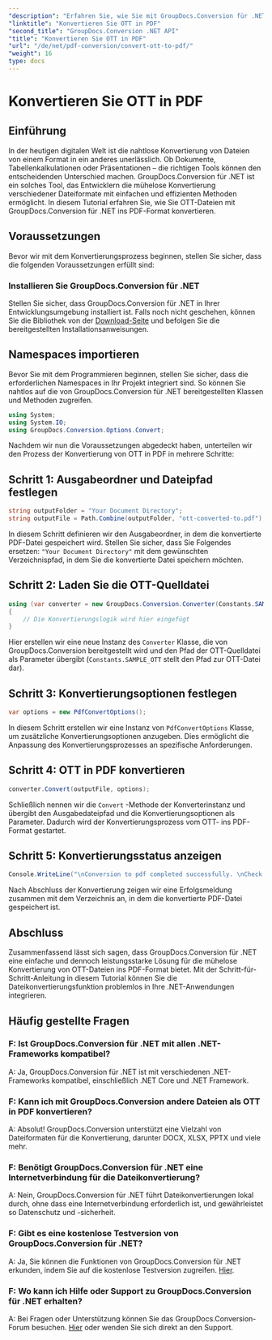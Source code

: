 ```yaml
---
"description": "Erfahren Sie, wie Sie mit GroupDocs.Conversion für .NET mühelos OTT-Dateien ins PDF-Format konvertieren. Integrieren Sie die Dateikonvertierung nahtlos in Ihre .NET-Anwendungen."
"linktitle": "Konvertieren Sie OTT in PDF"
"second_title": "GroupDocs.Conversion .NET API"
"title": "Konvertieren Sie OTT in PDF"
"url": "/de/net/pdf-conversion/convert-ott-to-pdf/"
"weight": 16
type: docs
---
```

# Konvertieren Sie OTT in PDF

## Einführung

In der heutigen digitalen Welt ist die nahtlose Konvertierung von Dateien von einem Format in ein anderes unerlässlich. Ob Dokumente, Tabellenkalkulationen oder Präsentationen – die richtigen Tools können den entscheidenden Unterschied machen. GroupDocs.Conversion für .NET ist ein solches Tool, das Entwicklern die mühelose Konvertierung verschiedener Dateiformate mit einfachen und effizienten Methoden ermöglicht. In diesem Tutorial erfahren Sie, wie Sie OTT-Dateien mit GroupDocs.Conversion für .NET ins PDF-Format konvertieren.

## Voraussetzungen

Bevor wir mit dem Konvertierungsprozess beginnen, stellen Sie sicher, dass die folgenden Voraussetzungen erfüllt sind:

### Installieren Sie GroupDocs.Conversion für .NET

Stellen Sie sicher, dass GroupDocs.Conversion für .NET in Ihrer Entwicklungsumgebung installiert ist. Falls noch nicht geschehen, können Sie die Bibliothek von der [Download-Seite](https://releases.groupdocs.com/conversion/net/) und befolgen Sie die bereitgestellten Installationsanweisungen.

## Namespaces importieren

Bevor Sie mit dem Programmieren beginnen, stellen Sie sicher, dass die erforderlichen Namespaces in Ihr Projekt integriert sind. So können Sie nahtlos auf die von GroupDocs.Conversion für .NET bereitgestellten Klassen und Methoden zugreifen.

```csharp
using System;
using System.IO;
using GroupDocs.Conversion.Options.Convert;
```


Nachdem wir nun die Voraussetzungen abgedeckt haben, unterteilen wir den Prozess der Konvertierung von OTT in PDF in mehrere Schritte:

## Schritt 1: Ausgabeordner und Dateipfad festlegen

```csharp
string outputFolder = "Your Document Directory";
string outputFile = Path.Combine(outputFolder, "ott-converted-to.pdf");
```

In diesem Schritt definieren wir den Ausgabeordner, in dem die konvertierte PDF-Datei gespeichert wird. Stellen Sie sicher, dass Sie Folgendes ersetzen: `"Your Document Directory"` mit dem gewünschten Verzeichnispfad, in dem Sie die konvertierte Datei speichern möchten.

## Schritt 2: Laden Sie die OTT-Quelldatei

```csharp
using (var converter = new GroupDocs.Conversion.Converter(Constants.SAMPLE_OTT))
{
    // Die Konvertierungslogik wird hier eingefügt
}
```

Hier erstellen wir eine neue Instanz des `Converter` Klasse, die von GroupDocs.Conversion bereitgestellt wird und den Pfad der OTT-Quelldatei als Parameter übergibt (`Constants.SAMPLE_OTT` stellt den Pfad zur OTT-Datei dar).

## Schritt 3: Konvertierungsoptionen festlegen

```csharp
var options = new PdfConvertOptions();
```

In diesem Schritt erstellen wir eine Instanz von `PdfConvertOptions` Klasse, um zusätzliche Konvertierungsoptionen anzugeben. Dies ermöglicht die Anpassung des Konvertierungsprozesses an spezifische Anforderungen.

## Schritt 4: OTT in PDF konvertieren

```csharp
converter.Convert(outputFile, options);
```

Schließlich nennen wir die `Convert` -Methode der Konverterinstanz und übergibt den Ausgabedateipfad und die Konvertierungsoptionen als Parameter. Dadurch wird der Konvertierungsprozess vom OTT- ins PDF-Format gestartet.

## Schritt 5: Konvertierungsstatus anzeigen

```csharp
Console.WriteLine("\nConversion to pdf completed successfully. \nCheck output in {0}", outputFolder);
```

Nach Abschluss der Konvertierung zeigen wir eine Erfolgsmeldung zusammen mit dem Verzeichnis an, in dem die konvertierte PDF-Datei gespeichert ist.

## Abschluss

Zusammenfassend lässt sich sagen, dass GroupDocs.Conversion für .NET eine einfache und dennoch leistungsstarke Lösung für die mühelose Konvertierung von OTT-Dateien ins PDF-Format bietet. Mit der Schritt-für-Schritt-Anleitung in diesem Tutorial können Sie die Dateikonvertierungsfunktion problemlos in Ihre .NET-Anwendungen integrieren.

## Häufig gestellte Fragen

### F: Ist GroupDocs.Conversion für .NET mit allen .NET-Frameworks kompatibel?

A: Ja, GroupDocs.Conversion für .NET ist mit verschiedenen .NET-Frameworks kompatibel, einschließlich .NET Core und .NET Framework.

### F: Kann ich mit GroupDocs.Conversion andere Dateien als OTT in PDF konvertieren?

A: Absolut! GroupDocs.Conversion unterstützt eine Vielzahl von Dateiformaten für die Konvertierung, darunter DOCX, XLSX, PPTX und viele mehr.

### F: Benötigt GroupDocs.Conversion für .NET eine Internetverbindung für die Dateikonvertierung?

A: Nein, GroupDocs.Conversion für .NET führt Dateikonvertierungen lokal durch, ohne dass eine Internetverbindung erforderlich ist, und gewährleistet so Datenschutz und -sicherheit.

### F: Gibt es eine kostenlose Testversion von GroupDocs.Conversion für .NET?

A: Ja, Sie können die Funktionen von GroupDocs.Conversion für .NET erkunden, indem Sie auf die kostenlose Testversion zugreifen. [Hier](https://releases.groupdocs.com/).

### F: Wo kann ich Hilfe oder Support zu GroupDocs.Conversion für .NET erhalten?

A: Bei Fragen oder Unterstützung können Sie das GroupDocs.Conversion-Forum besuchen. [Hier](https://forum.groupdocs.com/c/conversion/11) oder wenden Sie sich direkt an den Support.